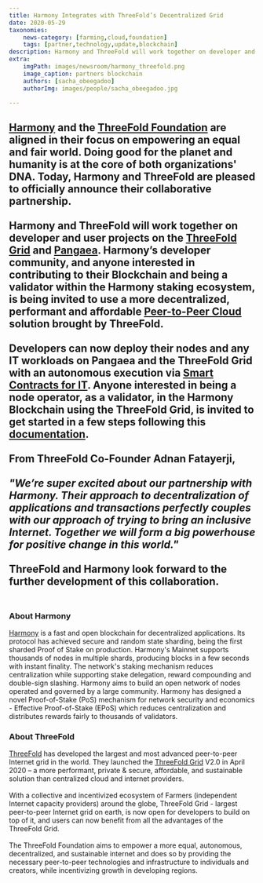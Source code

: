 ```yaml
---
title: Harmony Integrates with ThreeFold’s Decentralized Grid
date: 2020-05-29
taxonomies:
    news-category: [farming,cloud,foundation]
    tags: [partner,technology,update,blockchain]
description: Harmony and ThreeFold will work together on developer and user projects on the ThreeFold Grid and Pangaea..
extra:
    imgPath: images/newsroom/harmony_threefold.png
    image_caption: partners blockchain
    authors: [sacha_obeegadoo]
    authorImg: images/people/sacha_obeegadoo.jpg
    
---
```


[Harmony](https://www.harmony.one) and the [ThreeFold Foundation](https://threefold.io) are aligned in their focus on empowering an equal and fair world. Doing good for the planet and humanity is at the core of both organizations' DNA. Today, Harmony and ThreeFold are pleased to officially announce their collaborative partnership.
<br/>
<br/>
Harmony and ThreeFold will work together on developer and user projects on the [ThreeFold Grid](https://library.threefold.me/info/tfgrid/#/grid_why) and [Pangaea](https://docs.harmony.one/pangaea/). Harmony’s developer community, and anyone interested in contributing to their Blockchain and being a validator within the Harmony staking ecosystem, is being invited to use a more decentralized, performant and affordable [Peer-to-Peer Cloud](https://cloud.threefold.io/) solution brought by ThreeFold.
<br/>
<br/>
Developers can now deploy their nodes and any IT workloads on Pangaea and the ThreeFold Grid with an autonomous execution via [Smart Contracts for IT](https://library.threefold.me/info/sdk/#/smart_contract).  Anyone interested in being a node operator, as a validator, in the Harmony Blockchain using the ThreeFold Grid, is invited to get started in a few steps following this [documentation](https://forum.threefold.io/t/setting-up-a-harmony-node-on-the-threefold-grid/476).
<br/>
<br/>
From ThreeFold Co-Founder Adnan Fatayerji,
<br/>
<br/>
*"We’re super excited about our partnership with Harmony. Their approach to decentralization of applications and transactions perfectly couples with our approach of trying to bring an inclusive Internet. Together we will form a big powerhouse for positive change in this world."*
<br/>
<br/>
ThreeFold and Harmony look forward to the further development of this collaboration.
<br/>
<br/>
---

### About Harmony

[Harmony](https://www.harmony.one) is a fast and open blockchain for decentralized applications. Its protocol has achieved secure and random state sharding, being the first sharded Proof of Stake on production. Harmony's Mainnet supports thousands of nodes in multiple shards, producing blocks in a few seconds with instant finality. The network's staking mechanism reduces centralization while supporting stake delegation, reward compounding and double-sign slashing. Harmony aims to build an open network of nodes operated and governed by a large community. Harmony has designed a novel Proof-of-Stake (PoS) mechanism for network security and economics - Effective Proof-of-Stake (EPoS) which reduces centralization and distributes rewards fairly to thousands of validators.

### About ThreeFold

[ThreeFold](https://threefold.io) has developed the largest and most advanced peer-to-peer Internet grid in the world.  They launched the [ThreeFold Grid](https://explorer.grid.tf/) V2.0 in  April 2020 – a  more performant, private & secure, affordable, and sustainable solution than centralized cloud and internet providers. 
<br/>
<br/>
With a collective and incentivized ecosystem of Farmers (independent Internet capacity providers) around the globe, ThreeFold Grid - largest peer-to-peer Internet grid on earth, is now open for developers to build on top of it,  and users can now benefit from all the advantages of the ThreeFold Grid.
<br/>
<br/>
The ThreeFold Foundation aims to empower a more equal, autonomous, decentralized,  and sustainable internet and does so  by providing the necessary peer-to-peer technologies and infrastructure to individuals and creators, while incentivizing growth in developing regions.
